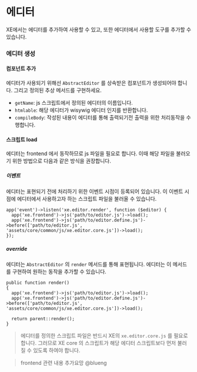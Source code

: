 # 에디터

XE에서는 에디터를 추가하여 사용할 수 있고, 또한 에디터에서 사용할 도구를 추가할 수 있습니다.

### 에디터 생성
#### 컴포넌트 추가
에디터가 사용되기 위해선 `AbstractEditor` 를 상속받은 컴포넌트가 생성되어야 합니다. 그리고 정의된 추상 메서드를 구현하세요.
* `getName`: js 스크립트에서 정의된 에디터의 이름입니다.
* `htmlable`: 해당 에디터가 wisywig 에디터 인지를 반환합니다.
* `compileBody`: 작성된 내용이 에디터를 통해 출력되기전 출력을 위한 처리동작을 수행합니다.

#### 스크립트 load
에디터는 frontend 에서 동작하므로 js 파일을 필요로 합니다. 이때 해당 파일을 불러오기 위한 방법으로 다음과 같은 방식을 권장합니다.

##### 이벤트
에디터는 표현되기 전에 처리하기 위한 이벤트 시점이 등록되어 있습니다. 이 이벤트 시점에 에디터에서 사용하고자 하는 스크립트 파일을 불러올 수 있습니다.
```
app('event')->listen('xe.editor.render', function ($editor) {
  app('xe.frontend')->js('path/to/editor.js')->load();
  app('xe.frontend')->js('path/to/editor.define.js')->before(['path/to/editor.js', 'assets/core/common/js/xe.editor.core.js'])->load();
});
```

##### override
에디터는 `AbstractEditor` 의 `render` 메서드를 통해 표현됩니다. 에디터는 이 메서드를 구현하여 원하는 동작을 추가할 수 있습니다.
```
public function render()
{
  app('xe.frontend')->js('path/to/editor.js')->load();
  app('xe.frontend')->js('path/to/editor.define.js')->before(['path/to/editor.js', 'assets/core/common/js/xe.editor.core.js'])->load();
  
  return parent::render();
}
```

> 에디터를 정의한 스크립트 파일은 반드시 XE의 `xe.editor.core.js` 를 필요로 합니다. 그러므로 XE core 의 스크립트가 해당 에디터 스크립트보다 먼저 불러질 수 있도록 하여야 합니다.



> frontend 관련 내용 추가요망
> @blueng